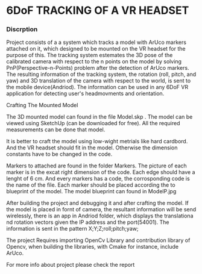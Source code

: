 <h1>6DoF TRACKING OF A VR HEADSET</h2>
<h3>Discrption</h3>
<p>Project consists of a a system which tracks a model with ArUco markers attached on it, which designed to be mounted on the VR headset for the purpose of this. The tracking system estemates the 3D pose of the calibrated camera with respect to the n points on the model by solving PnP(Perspective-n-Points) problem after the detection of ArUco markers. The resulting information of the tracking system, the rotation (roll, pitch, and yaw) and 3D translation of the camera with respect to the world, is sent to the mobile device(Andriod). The information can be used in any 6DoF VR application for detecting user's headmovments and orientation.</P


<h3> Crafting The Mounted Model</h3>
<p>
The 3D mounted model can found in the file Model.skp . The model can be viewed using SketchUp (can be downloaded for free). All the required measurements can be done that model.
</p>

<p> 
It is better to craft the model using low-wight metrials like hard cardbord. And the VR headset should fit in the model. Otherwise the dimension constants have to be changed in the code.
</p>

<p> Markers to attached are found in the folder Markers. The picture of each marker is in the excat right dimension of the code. Each edge should have a lenght of 6 cm. And every markers has a code, the corrosponding code is the name of the file. Each marker should be placed according the to blueprint of the model. The model blueprint can found in ModelP.jpg
</p>

<p> After building the project and debugging it and after crafting the model. If the model is placed in fornt of camera, the resultant information will be send wirelessly, there is an app in Andriod folder, which displays the translationa nd rotation vectors given the IP address and the port(54001). The information is sent in the pattern  X;Y;Z;roll;pitch;yaw;</p>

<p> The project Requires importing OpenCv Library and contribution library of Opencv, when building the libraries, with Cmake for instance, include ArUco.</p>

<p> For more info about project please check the report</p>
